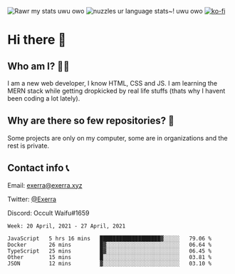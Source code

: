 ![Rawr my stats uwu owo](https://github-readme-stats.vercel.app/api?username=Exerra&show_icons=true&theme=buefy)
![nuzzles ur language stats~! uwu owo](https://github-readme-stats.vercel.app/api/top-langs/?username=Exerra&layout=compact)
[![ko-fi](https://www.ko-fi.com/img/githubbutton_sm.svg)](https://ko-fi.com/X8X130H96)
# Hi there 👋
## Who am I? 🙋‍♀️
I am a new web developer, I know HTML, CSS and JS. I am learning the MERN stack while getting dropkicked by real life stuffs (thats why I havent been coding a lot lately).
## Why are there so few repositories? 🤔
Some projects are only on my computer, some are in organizations and the rest is private.
## Contact info 📞
Email: [exerra@exerra.xyz](mailto:exerra@exerra.xyz)

Twitter: [@Exerra](https://twitter.com/exerra)

Discord: Occult Waifu#1659

<!--START_SECTION:waka-->
```text
Week: 20 April, 2021 - 27 April, 2021

JavaScript   5 hrs 16 mins   ███████████████████▓░░░░░   79.06 % 
Docker       26 mins         █▓░░░░░░░░░░░░░░░░░░░░░░░   06.64 % 
TypeScript   25 mins         █▓░░░░░░░░░░░░░░░░░░░░░░░   06.45 % 
Other        15 mins         █░░░░░░░░░░░░░░░░░░░░░░░░   03.81 % 
JSON         12 mins         ▓░░░░░░░░░░░░░░░░░░░░░░░░   03.10 % 
```
<!--END_SECTION:waka-->

